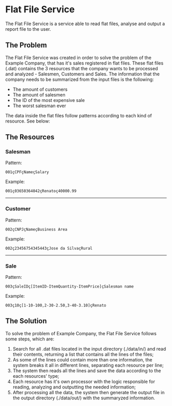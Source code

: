 # Flat File Service

The Flat File Service is a service able to read flat files, analyse and output a report file to the user.

## The Problem

The Flat File Service was created in order to solve the problem of the Example Company, that has it's sales registered in flat files.
These flat files (.dat) contains the 3 resources that the company wants to be processed and analyzed - Salesmen, Customers and Sales.
The information that the company needs to be summarized from the input files is the following:
  - The amount of customers
  - The amount of salesmen
  - The ID of the most expensive sale
  - The worst salesman ever
  
  
The data inside the flat files follow patterns according to each kind of resource. See below:

## The Resources

### Salesman
Pattern:
```
001çCPFçNameçSalary
```
Example:
```
001ç03650364042çRenatoç40000.99
```

---

### Customer
Pattern:
```
002çCNPJçNameçBusiness Area
```
Example:
```
002ç23456754345443çJose da SilvaçRural
```

---

### Sale
Pattern:
```
003çSaleIDç[ItemID-ItemQuantity-ItemPrice]çSalesman name
```
Example:
```
003ç10ç[1-10-100,2-30-2.50,3-40-3.10]çRenato
```

## The Solution

To solve the problem of Example Company, the Flat File Service follows some steps, which are:

1. Search for all .dat files located in the input directory (./data/in/) and read their contents, returning a list that contains all the lines of the files;
2. As some of the lines could contain more than one information, the system breaks it all in different lines, separating each resource per line;
3. The system then reads all the lines and save the data according to the each resources' type;
4. Each resource has it's own processor with the logic responsible for reading, analyzing and outputting the needed information;
5. After processing all the data, the system then generate the output file in the output directory (./data/out/) with the summaryzed information.
